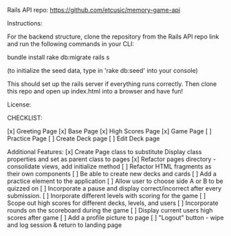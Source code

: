 Rails API repo: https://github.com/etcusic/memory-game-api 

Instructions:

For the backend structure, clone the repository from the Rails API repo link and run the following commands in your CLI:

bundle install
rake db:migrate
rails s

(to initialize the seed data, type in 'rake db:seed' into your console)

This should set up the rails server if everything runs correctly. Then clone this repo and open up index.html into a browser and have fun!

License: 

CHECKLIST:

[x] Greeting Page
[x] Base Page
[x] High Scores Page
[x] Game Page
[ ] Practice Page
[ ] Create Deck page
[ ] Edit Deck page

Additional Features:
[x] Create Page class to substitute Display class properties and set as parent class to pages
[x] Refactor pages directory - consolidate views, add initialize method
[ ] Refactor HTML fragments as their own components
[ ] Be able to create new decks and cards
[ ] Add a practice element to the application
[ ] Allow user to choose side A or B to be quizzed on
[ ] Incorporate a pause and display correct/incorrect after every submission.
[ ] Inorporate different levels with scoring for the game
[ ] Scope out high scores for different decks, levels, and users
[ ] Incorporate rounds on the scoreboard during the game
[ ] Display current users high scores after game
[ ] Add a profile picture to page
[ ] "Logout" button - wipe and log session & return to landing page